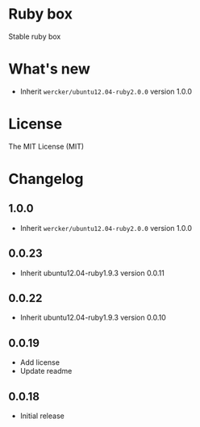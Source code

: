 # Ruby box

Stable ruby box

# What's new

- Inherit `wercker/ubuntu12.04-ruby2.0.0` version 1.0.0

# License

The MIT License (MIT)

# Changelog

## 1.0.0

- Inherit `wercker/ubuntu12.04-ruby2.0.0` version 1.0.0

## 0.0.23

- Inherit ubuntu12.04-ruby1.9.3 version 0.0.11

## 0.0.22

- Inherit ubuntu12.04-ruby1.9.3 version 0.0.10

## 0.0.19

- Add license
- Update readme

## 0.0.18

- Initial release
